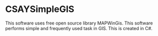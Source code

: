 # CSAYSimpleGIS
This software uses free open source library MAPWinGis. This software performs simple and frequently used task in GIS. This is created in C#.
